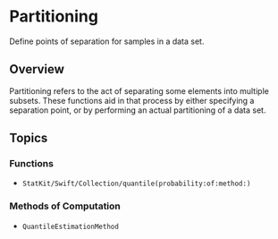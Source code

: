 # Partitioning

Define points of separation for samples in a data set.

## Overview

Partitioning refers to the act of separating some elements into multiple subsets. These functions aid in that process by either specifying a separation point, or by performing an actual partitioning of a data set.

## Topics

### Functions

- ``StatKit/Swift/Collection/quantile(probability:of:method:)``

### Methods of Computation

- ``QuantileEstimationMethod``
